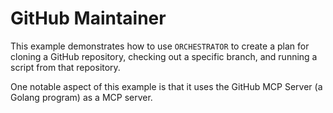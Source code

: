 # GitHub Maintainer

This example demonstrates how to use `ORCHESTRATOR` to create a plan for cloning a GitHub repository, checking out a specific branch, and running a script from that repository.

One notable aspect of this example is that it uses the GitHub MCP Server (a Golang program) as a MCP server.